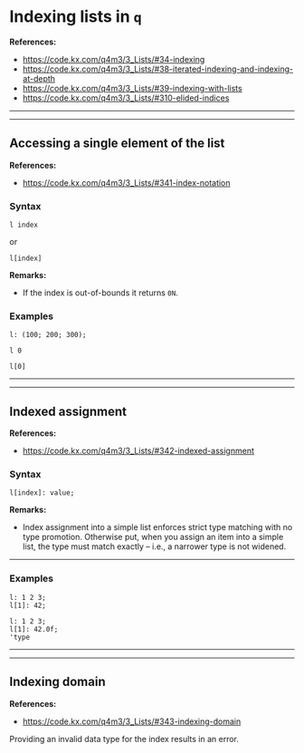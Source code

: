 # Indexing lists in `q`

**References:**
- https://code.kx.com/q4m3/3_Lists/#34-indexing
- https://code.kx.com/q4m3/3_Lists/#38-iterated-indexing-and-indexing-at-depth
- https://code.kx.com/q4m3/3_Lists/#39-indexing-with-lists
- https://code.kx.com/q4m3/3_Lists/#310-elided-indices


----------------------------------------------------------------------------------------------------------
----------------------------------------------------------------------------------------------------------

## Accessing a single element of the list

**References:**
- https://code.kx.com/q4m3/3_Lists/#341-index-notation

### Syntax

~~~~
l index
~~~~

or 

~~~~
l[index]
~~~~

**Remarks:**
- If the index is out-of-bounds it returns `0N`.

### Examples

~~~~
l: (100; 200; 300);
~~~~


~~~~
l 0
~~~~

~~~~
l[0]
~~~~

----------------------------------------------------------------------------------------------------------
----------------------------------------------------------------------------------------------------------


## Indexed assignment

**References:**
- https://code.kx.com/q4m3/3_Lists/#342-indexed-assignment


### Syntax

~~~~
l[index]: value;
~~~~


**Remarks:**
- Index assignment into a simple list enforces strict type matching with no type promotion.
  Otherwise put, when you assign an item into a simple list, the type must match exactly – i.e., a
    narrower type is not widened.

----------------------------------------------------------------------------------------------------------

### Examples

~~~~
l: 1 2 3;
l[1]: 42;
~~~~


~~~~
l: 1 2 3;
l[1]: 42.0f;
'type
~~~~

----------------------------------------------------------------------------------------------------------
----------------------------------------------------------------------------------------------------------

## Indexing domain

**References:**
- https://code.kx.com/q4m3/3_Lists/#343-indexing-domain

Providing an invalid data type for the index results in an error.
